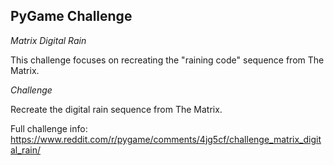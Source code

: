 PyGame Challenge
----------------

*Matrix Digital Rain*

This challenge focuses on recreating the "raining code" sequence from The Matrix. 

*Challenge*

Recreate the digital rain sequence from The Matrix. 

Full challenge info: https://www.reddit.com/r/pygame/comments/4jg5cf/challenge_matrix_digital_rain/
